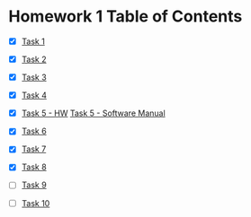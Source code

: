 # Homework 1 Table of Contents

- [x] [Task 1](mach_prec.py)
- [x] [Task 2](README.md)
- [x] [Task 3](https://bolanderc.github.io/math5610)
- [x] [Task 4](Software_Manual/SWMToC.md)
- [x] [Task 5 - HW](HomeworkToC.md) [Task 5 - Software Manual](Software_Manual/SWMToC.md)
- [x] [Task 6](./mach_prec.py) 
- [x] [Task 7](./HW1Task7Report.md)
- [x] [Task 8](./HW1Task8Report.md)
- [ ] [Task 9](https://bolanderc.github.io/)
- [ ] [Task 10](https://bolanderc.github.io/)

